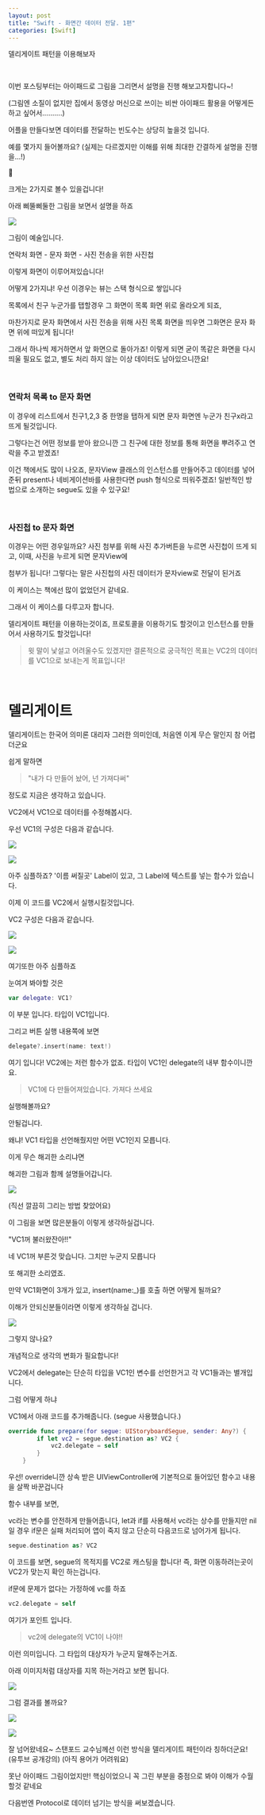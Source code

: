 ```yaml
---
layout: post                       
title: "Swift - 화면간 데이터 전달. 1편"
categories: [Swift]
---
```


델리게이트 패턴을 이용해보자

<br>





이번 포스팅부터는 아이패드로 그림을 그리면서 설명을 진행 해보고자합니다~! 

(그림엔 소질이 없지만 집에서 동영상 머신으로 쓰이는 비싼 아이패드 활용을 어떻게든 하고 싶어서……....)



어플을 만들다보면 데이터를 전달하는 빈도수는 상당히 높을것 입니다.

예를 몇가지 들어볼까요? (실제는 다르겠지만 이해를 위해 최대한 간결하게 설명을 진행을...!)



크게는 2가지로 볼수 있을겁니다!

아래 삐뚤삐둘한 그림을 보면서 설명을 하죠

![](https://raw.githubusercontent.com/JiSeobKim/jiseobkim.github.io/master/static/img/_posts/2018-09-02/img1.png)





그림이 예술입니다. 

연락처 화면  - 문자 화면 - 사진 전송을 위한 사진첩



이렇게 화면이 이루어져있습니다!



어떻게 2가지냐! 우선 이경우는 뷰는 스택 형식으로 쌓입니다



목록에서 친구 누군가를 탭할경우 그 화면이 목록 화면 위로 올라오게 되죠,

마찬가지로 문자 화면에서 사진 전송을 위해 사진 목록 화면을 띄우면 그화면은 문자 화면 위에 떠있게 됩니다!



그래서 하나씩 제거하면서 앞 화면으로 돌아가죠! 이렇게 되면 굳이 똑같은 화면을 다시 띄울 필요도 없고, 별도 처리 하지 않는 이상 데이터도 남아있으니깐요!

<br>

### 연락처 목록 to 문자 화면

이 경우에 리스트에서 친구1,2,3 중 한명을 탭하게 되면 문자 화면엔 누군가 친구x라고 뜨게 될것입니다.

그렇다는건 어떤 정보를 받아 왔으니깐 그 친구에 대한 정보를 통해 화면을 뿌려주고 연락을 주고 받겠죠!

이건 책에서도 많이 나오죠,  문자View 클래스의 인스턴스를 만들어주고 데이터를 넣어준뒤  present나 네비게이션바를 사용한다면 push 형식으로 띄워주겠죠! 일반적인 방법으로 소개하는 segue도 있을 수 있구요!

<br>

### 사진첩 to 문자 화면

이경우는 어떤 경우일까요? 사진 첨부를 위해 사진 추가버튼을 누르면 사진첩이 뜨게 되고, 이때, 사진을 누르게 되면 문자View에

첨부가 됩니다! 그렇다는 말은 사진첩의 사진 데이터가 문자view로 전달이 된거죠



이 케이스는 책에선 많이 없었던거 같네요.



그래서 이 케이스를 다루고자 합니다.



델리게이트 패턴을 이용하는것이죠, 프로토콜을 이용하기도 할것이고 인스턴스를 만들어서 사용하기도 할것입니다!



> 윗 말이 낯설고 어려울수도 있겠지만 결론적으로 궁극적인 목표는 VC2의 데이터를 VC1으로 보내는게 목표입니다!



<br>

# 델리게이트

델리게이트는 한국어 의미론 대리자 그러한 의미인데, 처음엔 이게 무슨 말인지 참 어렵더군요

쉽게 말하면 

> "내가 다 만들어 놨어, 넌 가져다써"

정도로 지금은 생각하고 있습니다.



VC2에서 VC1으로 데이터를 수정해봅시다.



우선 VC1의 구성은 다음과 같습니다.

![](https://raw.githubusercontent.com/JiSeobKim/jiseobkim.github.io/master/static/img/_posts/2018-09-02/img2.png)



![](https://raw.githubusercontent.com/JiSeobKim/jiseobkim.github.io/master/static/img/_posts/2018-09-02/img3.png)





아주 심플하죠? '이름 써질곳' Label이 있고, 그 Label에 텍스트를 넣는 함수가 있습니다.

이제 이 코드를 VC2에서 실행시킬것입니다.



VC2 구성은 다음과 같습니다.

![](https://raw.githubusercontent.com/JiSeobKim/jiseobkim.github.io/master/static/img/_posts/2018-09-02/img4.png)

![](https://raw.githubusercontent.com/JiSeobKim/jiseobkim.github.io/master/static/img/_posts/2018-09-02/img5.png)



여기또한 아주 심플하죠

눈여겨 봐야할 것은 

```swift
var delegate: VC1?
```



이 부분 입니다. 타입이 VC1입니다.



그리고 버튼 실행 내용쪽에 보면

```swift
delegate?.insert(name: text!)
```



여기 입니다! VC2에는 저런 함수가 없죠. 타입이 VC1인 delegate의 내부 함수이니깐요.

> VC1에 다 만들어져있습니다. 가져다 쓰세요



실행해볼까요?



안될겁니다.



왜냐! VC1 타입을 선언해줬지만 어떤 VC1인지 모릅니다.



이게 무슨 해괴한 소리냐면



해괴한 그림과 함께 설명들어갑니다.

![](https://raw.githubusercontent.com/JiSeobKim/jiseobkim.github.io/master/static/img/_posts/2018-09-02/img6.png)



(직선 깔끔히 그리는 방법 찾았어요)

이 그림을 보면 많은분들이 이렇게 생각하실겁니다.

"VC1꺼 불러왔잔아!!" 

네 VC1꺼 부른것 맞습니다. 그치만 누군지 모릅니다

또 해괴한 소리였죠.

만약 VC1화면이 3개가 있고, insert(name:_)를 호출 하면 어떻게 될까요?

이해가 안되신분들이라면 이렇게 생각하실 겁니다.

![](https://raw.githubusercontent.com/JiSeobKim/jiseobkim.github.io/master/static/img/_posts/2018-09-02/img7.png)



그렇지 않나요?



개념적으로 생각의 변화가 필요합니다! 

VC2에서 delegate는 단순히 타입을 VC1인 변수를 선언한거고 각 VC1들과는 별개입니다.



그럼 어떻게 하냐

VC1에서 아래 코드를 추가해줍니다. (segue 사용했습니다.)

```swift
override func prepare(for segue: UIStoryboardSegue, sender: Any?) {
        if let vc2 = segue.destination as? VC2 {
            vc2.delegate = self
        }
    }
```



우선! override니깐 상속 받은 UIViewController에 기본적으로 들어있던 함수고 내용을 살짝 바꾼겁니다

함수 내부를 보면,

vc라는 변수를 안전하게 만들어줍니다, let과 if를 사용해서 vc라는 상수를 만들지만 nil일 경우 if문은 실패 처리되어 앱이 죽지 않고 단순히 다음코드로 넘어가게 됩니다. 



```swift
segue.destination as? VC2
```

이 코드를 보면, segue의 목적지를 VC2로 캐스팅을 합니다! 즉, 화면 이동하려는곳이 VC2가 맞는지 확인 하는겁니다.



if문에 문제가 없다는 가정하에 vc를 하죠



```swift
vc2.delegate = self
```

여기가 포인트 입니다. 

> vc2에 delegate의 VC1이 나야!!

이런 의미입니다. 그 타입의 대상자가 누군지 말해주는거죠.



아래 이미지처럼 대상자를 지목 하는거라고 보면 됩니다.



![](https://raw.githubusercontent.com/JiSeobKim/jiseobkim.github.io/master/static/img/_posts/2018-09-02/img8.png)



그럼 결과를 볼까요?



![](https://raw.githubusercontent.com/JiSeobKim/jiseobkim.github.io/master/static/img/_posts/2018-09-02/img9.png)

![](https://raw.githubusercontent.com/JiSeobKim/jiseobkim.github.io/master/static/img/_posts/2018-09-02/img10.png)



잘 넘어왔네요~ 스탠포드 교수님께선 이런 방식을 델리게이트 패턴이라 칭하더군요! (유투브 공개강의) (아직 용어가 어려워요)



못난 아이패드 그림이었지만! 핵심이었으니 꼭 그린 부분을 중점으로 봐야 이해가 수월 할것 같네요



다음번엔 Protocol로 데이터 넘기는 방식을 써보겠습니다.
